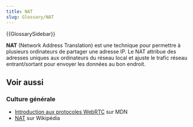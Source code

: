 ```yaml
---
title: NAT
slug: Glossary/NAT
---
```


{{GlossarySidebar}}

**NAT** (Network Address Translation) est une technique pour permettre à plusieurs ordinateurs de partager une adresse IP. Le NAT attribue des adresses uniques aux ordinateurs du réseau local et ajuste le trafic réseau entrant/sortant pour envoyer les données au bon endroit.

## Voir aussi

### Culture générale

- [Introduction aux protocoles WebRTC](/fr/docs/Web/API/WebRTC_API/Protocols) sur MDN
- [NAT](https://fr.wikipedia.org/wiki/Network_address_translation) sur Wikipédia
